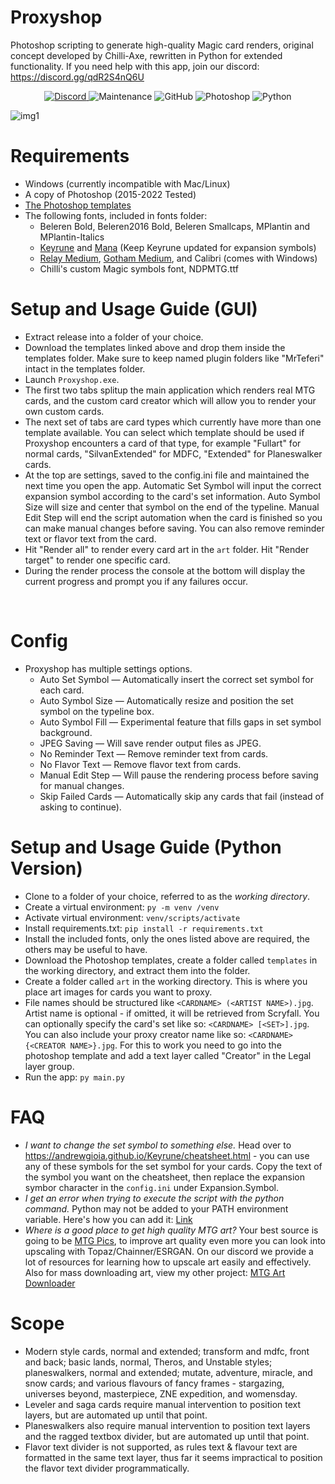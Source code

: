 # Proxyshop
Photoshop scripting to generate high-quality Magic card renders, original concept developed by Chilli-Axe, rewritten in Python for extended functionality. If you need help with this app, join our discord: https://discord.gg/qdR2S4nQ6U

<p align="center">
  <a href="https://discord.gg/3kXw2qQwRH">
    <img alt="Discord" src="https://img.shields.io/discord/889831317066358815?label=Discord&style=plastic">
  </a>
  <img alt="Maintenance" src="https://img.shields.io/badge/Maintained%3F-yes-brightgreen?style=plastic">
  <img alt="GitHub" src="https://img.shields.io/github/license/MrTeferi/MTG-Autoproxy?color=1082C2&style=plastic">
  <img alt="Photoshop" src="https://img.shields.io/badge/photoshop-CC 2015--2022-informational?style=plastic">
  <img alt="Python" src="https://img.shields.io/badge/python-3.7%2B-yellow?style=plastic">
</p>

![img1](https://i.imgur.com/OJrXeqj.jpg)

# Requirements
  * Windows (currently incompatible with Mac/Linux)
  * A copy of Photoshop (2015-2022 Tested)
  * [The Photoshop templates](https://drive.google.com/drive/u/1/folders/1moEdGmpAJloW4htqhrdWZlleyIop_z1W)
  * The following fonts, included in fonts folder:
    * Beleren Bold, Beleren2016 Bold, Beleren Smallcaps, MPlantin and MPlantin-Italics
    * [Keyrune](https://keyrune.andrewgioia.com/) and [Mana](https://mana.andrewgioia.com/) (Keep Keyrune updated for expansion symbols)
    * [Relay Medium](https://www.fontsmarket.com/font-download/relay-medium), [Gotham Medium](https://fontsgeek.com/fonts/Gotham-Medium), and Calibri (comes with Windows)
    * Chilli's custom Magic symbols font, NDPMTG.ttf

# Setup and Usage Guide (GUI)
* Extract release into a folder of your choice.
* Download the templates linked above and drop them inside the templates folder. Make sure to keep named plugin folders like "MrTeferi" intact in the templates folder.
* Launch `Proxyshop.exe`.
* The first two tabs splitup the main application which renders real MTG cards, and the custom card creator which will allow you to render your own custom cards.
* The next set of tabs are card types which currently have more than one template available. You can select which template should be used if Proxyshop encounters a card of that type, for example "Fullart" for normal cards, "SilvanExtended" for MDFC, "Extended" for Planeswalker cards.
* At the top are settings, saved to the config.ini file and maintained the next time you open the app. Automatic Set Symbol will input the correct expansion symbol according to the card's set information. Auto Symbol Size will size and center that symbol on the end of the typeline. Manual Edit Step will end the script automation when the card is finished so you can make manual changes before saving. You can also remove reminder text or flavor text from the card.
* Hit "Render all" to render every card art in the `art` folder. Hit "Render target" to render one specific card.
* During the render process the console at the bottom will display the current progress and prompt you if any failures occur.
<br clear="right"/>

# Config
* Proxyshop has multiple settings options.
    * Auto Set Symbol — Automatically insert the correct set symbol for each card.
    * Auto Symbol Size — Automatically resize and position the set symbol on the typeline box.
    * Auto Symbol Fill — Experimental feature that fills gaps in set symbol background.
    * JPEG Saving — Will save render output files as JPEG.
    * No Reminder Text — Remove reminder text from cards.
    * No Flavor Text — Remove flavor text from cards.
    * Manual Edit Step — Will pause the rendering process before saving for manual changes.
    * Skip Failed Cards — Automatically skip any cards that fail (instead of asking to continue).

# Setup and Usage Guide (Python Version)
* Clone to a folder of your choice, referred to as the *working directory*.
* Create a virtual environment: `py -m venv /venv`
* Activate virtual environment: `venv/scripts/activate`
* Install requirements.txt: `pip install -r requirements.txt`
* Install the included fonts, only the ones listed above are required, the others may be useful to have.
* Download the Photoshop templates, create a folder called `templates` in the working directory, and extract them into the folder.
* Create a folder called `art` in the working directory. This is where you place art images for cards you want to proxy.
* File names should be structured like `<CARDNAME> (<ARTIST NAME>).jpg`. Artist name is optional - if omitted, it will be retrieved from Scryfall. You can optionally specify the card's set like so: `<CARDNAME> [<SET>].jpg`. You can also include your proxy creator name like so: `<CARDNAME> {<CREATOR NAME>}.jpg`. For this to work you need to go into the photoshop template and add a text layer called "Creator" in the Legal layer group.
* Run the app: `py main.py`

# FAQ
* *I want to change the set symbol to something else.* Head over to https://andrewgioia.github.io/Keyrune/cheatsheet.html - you can use any of these symbols for the set symbol for your cards. Copy the text of the symbol you want on the cheatsheet, then replace the expansion symbor character in the `config.ini` under Expansion.Symbol.
* *I get an error when trying to execute the script with the python command.* Python may not be added to your PATH environment variable. Here's how you can add it: [Link](https://datatofish.com/add-python-to-windows-path/)
* *Where is a good place to get high quality MTG art?* Your best source is going to be [MTG Pics](https://mtgpics.com), to improve art quality even more you can look into upscaling with Topaz/Chainner/ESRGAN. On our discord we provide a lot of resources for learning how to upscale art easily and effectively. Also for mass downloading art, view my other project: [MTG Art Downloader](https://github.com/MrTeferi/MTG-Art-Downloader)

# Scope
* Modern style cards, normal and extended; transform and mdfc, front and back; basic lands, normal, Theros, and Unstable styles; planeswalkers, normal and extended; mutate, adventure, miracle, and snow cards; and various flavours of fancy frames - stargazing, universes beyond, masterpiece, ZNE expedition, and womensday.
* Leveler and saga cards require manual intervention to position text layers, but are automated up until that point.
* Planeswalkers also require manual intervention to position text layers and the ragged textbox divider, but are automated up until that point.
* Flavor text divider is not supported, as rules text & flavour text are formatted in the same text layer, thus far it seems impractical to position the flavor text divider programmatically.
